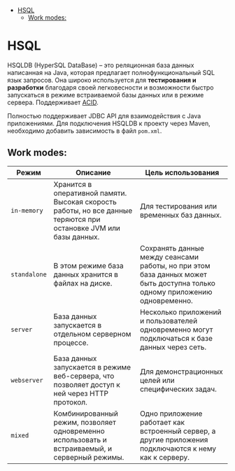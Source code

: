 <!-- TOC -->
* [HSQL](#hsql)
  * [Work modes:](#work-modes-)
<!-- TOC -->

# HSQL

HSQLDB (HyperSQL DataBase) – это реляционная база данных написанная на Java, которая предлагает полнофункциональный SQL
язык запросов. Она широко используется для **тестирования и разработки** благодаря своей легковесности и возможности
быстро запускаться в режиме встраиваемой базы данных или в режиме сервера. Поддерживает [ACID](../common/acid.md).

Полностью поддерживает JDBC API для взаимодействия с Java приложениями. Для подключения HSQLDB к проекту через Maven,
необходимо добавить зависимость в файл `pom.xml`.

## Work modes:

| Режим        | Описание                                                                                                          | Цель использования                                                                                                         |
|--------------|-------------------------------------------------------------------------------------------------------------------|----------------------------------------------------------------------------------------------------------------------------|
| `in-memory`  | Хранится в оперативной памяти. Высокая скорость работы, но все данные теряются при остановке JVM или базы данных. | Для тестирования или временных баз данных.                                                                                 |
| `standalone` | В этом режиме база данных хранится в файлах на диске.                                                             | Сохранять данные между сеансами работы, но при этом база данных может быть доступна только одному приложению одновременно. |
| `server`     | База данных запускается в отдельном серверном процессе.                                                           | Несколько приложений и пользователей одновременно могут подключаться к базе данных через сеть.                             |
| `webserver`  | База данных запускается в режиме веб-сервера, что позволяет доступ к ней через HTTP протокол.                     | Для демонстрационных целей или специфических задач.                                                                        |
| `mixed`      | Комбинированный режим, позволяет одновременно использовать и встраиваемый, и серверный режимы.                    | Одно приложение работает как встроенный сервер, а другие приложения подключаются к нему как к серверу.                     |
